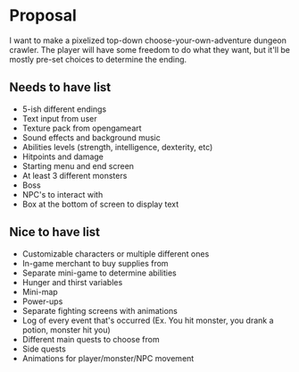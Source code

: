 # Proposal

I want to make a pixelized top-down choose-your-own-adventure dungeon crawler. The player will have some freedom to do what they want, but it'll be mostly pre-set choices to determine the ending.

## Needs to have list

- 5-ish different endings
- Text input from user
- Texture pack from opengameart
- Sound effects and background music
- Abilities levels (strength, intelligence, dexterity, etc)
- Hitpoints and damage
- Starting menu and end screen
- At least 3 different monsters
- Boss
- NPC's to interact with
- Box at the bottom of screen to display text

## Nice to have list

- Customizable characters or multiple different ones
- In-game merchant to buy supplies from
- Separate mini-game to determine abilities
- Hunger and thirst variables
- Mini-map
- Power-ups
- Separate fighting screens with animations
- Log of every event that's occurred (Ex. You hit monster, you drank a potion, monster hit you)
- Different main quests to choose from
- Side quests
- Animations for player/monster/NPC movement
